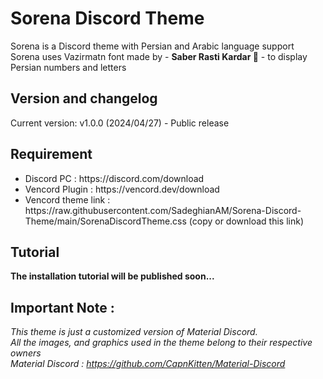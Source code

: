 # Sorena Discord Theme
Sorena is a Discord theme with Persian and Arabic language support
<br>
Sorena uses Vazirmatn font made by - **Saber Rasti Kardar 🖤** - to display Persian numbers and letters

## Version and changelog
Current version: v1.0.0 (2024/04/27) - Public release

## Requirement
<ul>
 	<li>Discord PC : https://discord.com/download</li>
 	<li>Vencord Plugin : https://vencord.dev/download</li>
  <li>Vencord theme link : https://raw.githubusercontent.com/SadeghianAM/Sorena-Discord-Theme/main/SorenaDiscordTheme.css (copy or download this link)
</ul>

## Tutorial
<b>The installation tutorial will be published soon...</b>

## Important Note :
<em>This theme is just a customized version of Material Discord.
<br>
All the images, and graphics used in the theme belong to their respective owners
<br>
Material Discord : https://github.com/CapnKitten/Material-Discord</em>
